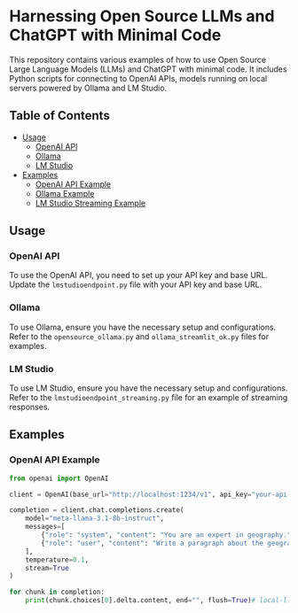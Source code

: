 # Harnessing Open Source LLMs and ChatGPT with Minimal Code

This repository contains various examples of how to use Open Source Large Language Models (LLMs) and ChatGPT with minimal code. It includes Python scripts for connecting to OpenAI APIs, models running on local servers powered by Ollama and LM Studio.

## Table of Contents

- [Usage](#usage)
  - [OpenAI API](#openai-api)
  - [Ollama](#ollama)
  - [LM Studio](#lm-studio)
- [Examples](#examples)
  - [OpenAI API Example](#openai-api-example)
  - [Ollama Example](#ollama-example)
  - [LM Studio Streaming Example](#lm-studio-streaming-example)


## Usage

### OpenAI API

To use the OpenAI API, you need to set up your API key and base URL. Update the `lmstudioendpoint.py` file with your API key and base URL.

### Ollama

To use Ollama, ensure you have the necessary setup and configurations. Refer to the `opensource_ollama.py` and `ollama_streamlit_ok.py` files for examples.

### LM Studio

To use LM Studio, ensure you have the necessary setup and configurations. Refer to the `lmstudioendpoint_streaming.py` file for an example of streaming responses.

## Examples

### OpenAI API Example

```python
from openai import OpenAI

client = OpenAI(base_url="http://localhost:1234/v1", api_key="your-api-key")

completion = client.chat.completions.create(
    model="meta-llama-3.1-8b-instruct",
    messages=[
        {"role": "system", "content": "You are an expert in geography."},
        {"role": "user", "content": "Write a paragraph about the geography of the Deccan plateau."}
    ],
    temperature=0.1,
    stream=True
)

for chunk in completion:
    print(chunk.choices[0].delta.content, end="", flush=True)#   l o c a l - l l m s  
 